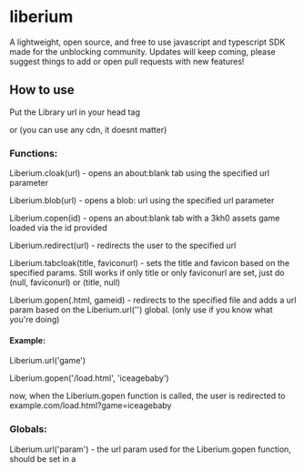 # liberium
A lightweight, open source, and free to use javascript and typescript SDK made for the unblocking community.
Updates will keep coming, please suggest things to add or open pull requests with new features!
## How to use
Put the Library url in your head tag
<script src="https://gitloaf.com/cdn/albibos/liberium/main/library.js"></script>

or (you can use any cdn, it doesnt matter)

<script src="https://cdn.jsdelivr.net/gh/albibos/liberium@main/library.js"></script>
### Functions:

Liberium.cloak(url) - opens an about:blank tab using the specified url parameter

Liberium.blob(url) - opens a blob: url using the specified url parameter

Liberium.copen(id) - opens an about:blank tab with a 3kh0 assets game loaded via the id provided

Liberium.redirect(url) - redirects the user to the specified url

Liberium.tabcloak(title, faviconurl) - sets the title and favicon based on the specified params. Still works if only title or only faviconurl are set, just do (null, faviconurl) or (title, null)

Liberium.gopen(.html, gameid) - redirects to the specified file and adds a url param based on the Liberium.url('') global. (only use if you know what you're doing)

#### Example: 

Liberium.url('game')

Liberium.gopen('/load.html', 'iceagebaby')

now, when the Liberium.gopen function is called, the user is redirected to example.com/load.html?game=iceagebaby

### Globals:

Liberium.url('param') - the url param used for the Liberium.gopen function, should be set in a <script> in your head tag or anywhere before Liberium.gopen is used.

### In the works:

Liberium.g404(key) - overlays the google 404 page over your page which can be made invisible by clicking the specified key
